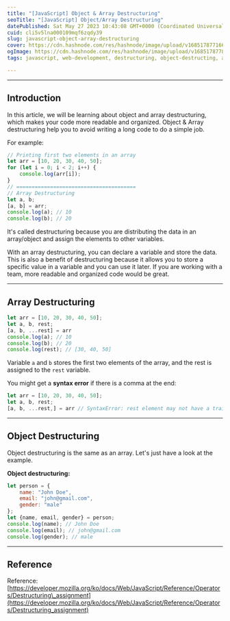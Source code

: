 ```yaml
---
title: "[JavaScript] Object & Array Destructuring"
seoTitle: "[JavaScript] Object/Array Destructuring"
datePublished: Sat May 27 2023 10:43:08 GMT+0000 (Coordinated Universal Time)
cuid: cli5v5lna000109mqf6zqdy39
slug: javascript-object-array-destructuring
cover: https://cdn.hashnode.com/res/hashnode/image/upload/v1685178771666/662fdc18-29cb-421e-87ae-eb6812ee3d1f.png
ogImage: https://cdn.hashnode.com/res/hashnode/image/upload/v1685178778875/7e4c3795-6f9b-4787-bc45-6c6f1945e7a1.png
tags: javascript, web-development, destructuring, object-destructing, array-destructuring

---
```


---

## Introduction

In this article, we will be learning about object and array destructuring, which makes your code more readable and organized. Object & Array destructuring help you to avoid writing a long code to do a simple job.

For example:

```javascript
// Printing first two elements in an array
let arr = [10, 20, 30, 40, 50];
for (let i = 0; i < 2; i++) {
    console.log(arr[i]);
}
// =======================================
// Array Destructuring
let a, b;
[a, b] = arr;
console.log(a); // 10
console.log(b); // 20
```

It's called destructuring because you are distributing the data in an array/object and assign the elements to other variables.

With an array destructuring, you can declare a variable and store the data. This is also a benefit of destructuring because it allows you to store a specific value in a variable and you can use it later. If you are working with a team, more readable and organized code would be great.

---

## Array Destructuring

```javascript
let arr = [10, 20, 30, 40, 50];
let a, b, rest;
[a, b, ...rest] = arr
console.log(a); // 10
console.log(b); // 20
console.log(rest); // [30, 40, 50]
```

Variable `a` and `b` stores the first two elements of the array, and the rest is assigned to the `rest` variable.

You might get a **syntax error** if there is a comma at the end:

```javascript
let arr = [10, 20, 30, 40, 50];
let a, b, rest;
[a, b, ...rest,] = arr // SyntaxError: rest element may not have a trailing comma
```

---

## Object Destructuring

Object destructuring is the same as an array. Let's just have a look at the example.

**Object destructuring:**

```javascript
let person = {
    name: "John Doe",
    email: "john@gmail.com",
    gender: "male"
};
let {name, email, gender} = person;
console.log(name); // John Doe
console.log(email); // john@gmail.com
console.log(gender); // male
```

---

## Reference

Reference: [https://developer.mozilla.org/ko/docs/Web/JavaScript/Reference/Operators/Destructuring\_assignment](https://developer.mozilla.org/ko/docs/Web/JavaScript/Reference/Operators/Destructuring_assignment)